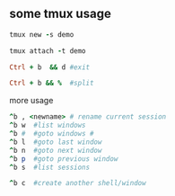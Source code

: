 ## some tmux usage


```ruby
tmux new -s demo

tmux attach -t demo

Ctrl + b  && d #exit

Ctrl + b && %  #split

```

more usage


```ruby
^b , <newname> # rename current session
^b w  #list windows
^b #  #goto windows #
^b l  #goto last window
^b n  #goto next window
^b p  #goto previous window
^b s  #list sessions

^b c  #create another shell/window


```



